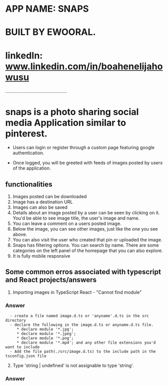 # APP NAME: SNAPS
# BUILT BY EWOORAL.
# linkedIn: www.linkedin.com/in/boahenelijahowusu
 ................................................


# snaps is a photo sharing social media Application similar to pinterest.

 * Users can login or register through a custom page featuring google authentication.

 * Once logged, you will be greeted with feeds of images posted by users of the application. 

## functionalities
   1. Images posted can be downloaded
   2. Image has a destination URL
   3.  Images can also be saved
   4. Details about an image posted by a user can be seen by clicking on it. You'd be able to see image title, the user's image and name.
   5. You can leave a comment on a users posted image.
   6. Below the image, you can see other images, just like the one you see above.
   7. You can also visit the user who created that pin or uploaded the image.
   8. Snaps has filtering options. You can search by name. There are some categories on the left panel of the homepage that you can also explore.
   9. It is fully mobile responsive 


## Some common erros associated with typescript and React projects/answers
  1. Importing images in TypeScript React - "Cannot find module"

  ### **Answer**
      - create a file named image.d.ts or 'anyname'.d.ts in the src directory
      - declare the following in the image.d.ts or anyname.d.ts file.
         * declare module '*.jpg';
         * declare module '*.jpeg';
         * declare module '*.png';
         * declare module '*.mp4'; and any other file extensions you'd want to include
      - Add the file path(./src/image.d.ts) to the include path in the tsconfig.json file

   2. Type 'string | undefined' is not assignable to type 'string'.
   
   ### **Answer**